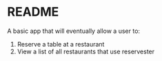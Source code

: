 # README

A basic app that will eventually allow a user to:

1) Reserve a table at a restaurant
2) View a list of all restaurants that use reservester


